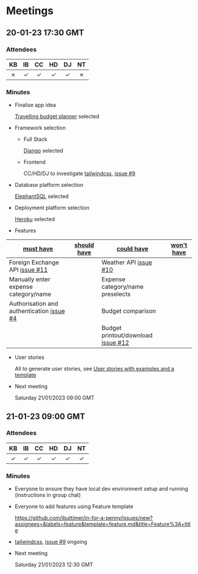 # Meetings

## 20-01-23 17:30 GMT
### Attendees

|    KB    |   IB    |   CC    |    HD    |   DJ    |   NT    | 
|:--------:|:-------:|:-------:|:--------:|:-------:|:-------:|
| &cross;  | &check; | &check; | &check;  | &check; | &cross; |

### Minutes
- Finalise app idea

  [Travelling budget planner](./planning.md#idea-2) selected         

- Framework selection
  - Full Stack

    [Django](https://www.djangoproject.com/) selected

  - Frontend

    CC/HD/DJ to investigate [tailwindcss](https://tailwindcss.com/), [issue #9](https://github.com/ibuttimer/in-for-a-penny/issues/9)
 
- Database platform selection

    [ElephantSQL](https://www.elephantsql.com/) selected

- Deployment platform selection

    [Heroku](https://www.heroku.com/) selected

- Features

| [must have](https://github.com/ibuttimer/in-for-a-penny/labels/must%20have)                       | [should have](https://github.com/ibuttimer/in-for-a-penny/labels/should%20have) | [could have](https://github.com/ibuttimer/in-for-a-penny/labels/could%20have)               | [won't have](https://github.com/ibuttimer/in-for-a-penny/labels/won%27t%20have) | 
|---------------------------------------------------------------------------------------------------|---------------------------------------------------------------------------------|---------------------------------------------------------------------------------------------|---------------------------------------------------------------------------------|
| Foreign Exchange API [issue #11](https://github.com/ibuttimer/in-for-a-penny/issues/11)           |                                                                                 | Weather API [issue #10](https://github.com/ibuttimer/in-for-a-penny/issues/10)              |                                                                                 |
| Manually enter expense category/name                                                              |                                                                                 | Expense category/name preselects                                                            |                                                                                 |
| Authorisation and authentication [issue #4](https://github.com/ibuttimer/in-for-a-penny/issues/4) |                                                                                 | Budget comparison                                                                           |                                                                                 |
|                                                                                                   |                                                                                 | Budget printout/download [issue #12](https://github.com/ibuttimer/in-for-a-penny/issues/12) |                                                                                 |

- User stories

    All to generate user stories, see [User stories with examples and a template](https://www.atlassian.com/agile/project-management/user-stories)

- Next meeting 

    Saturday 21/01/2023 09:00 GMT

## 21-01-23 09:00 GMT
### Attendees

|    KB    |   IB    |   CC    |    HD    |   DJ    |   NT    | 
|:--------:|:-------:|:-------:|:--------:|:-------:|:-------:|
| &check;  | &check; | &check; | &check;  | &check; | &check; |

### Minutes
- Everyone to ensure they have local dev environment setup and running (instructions in group chat)
- Everyone to add features using Feature template

  https://github.com/ibuttimer/in-for-a-penny/issues/new?assignees=&labels=feature&template=feature.md&title=Feature%3A+title

- [tailwindcss](https://tailwindcss.com/), [issue #9](https://github.com/ibuttimer/in-for-a-penny/issues/9) ongoing

- Next meeting

  Saturday 21/01/2023 12:30 GMT
